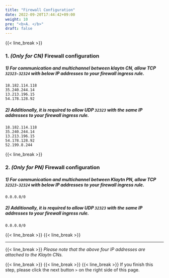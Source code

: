 ```yaml
---
title: "Firewall Configuration"
date: 2022-09-20T17:44:42+09:00
weight: 10
pre: "<b>A. </b>"
draft: false
---
```

{{< line_break >}}

### 1. *(Only for CN)* Firewall configuration

##### 1) For communication and multichannel between klaytn CN, allow TCP ```32323-32324``` with below IP addresses to your firewall ingress rule.
```vim
18.182.114.118  
35.240.244.14 
13.213.196.15 
54.178.128.92
```

##### 2) Additionally, it is required to allow UDP ``` 32323 ``` with the same IP addresses to your firewall ingress rule.
```vim
18.182.114.118  
35.240.244.14 
13.213.196.15 
54.178.128.92
52.199.8.244
``` 
{{< line_break >}}

### 2. *(Only for PN)* Firewall configuration

##### 1) For communication and multichannel between Klaytn PN, allow TCP ```32323-32324``` with below IP addresses to your firewall ingress rule.
```vim
0.0.0.0/0
```

##### 2) Additionally, it is required to allow UDP ``` 32323 ``` with the same IP addresses to your firewall ingress rule.
```vim
0.0.0.0/0
``` 


{{< line_break >}}
{{< line_break >}}

---
{{< line_break >}}
*Please note that the above four IP addresses are attached to the Klaytn CNs.*

{{< line_break >}}
{{< line_break >}}
{{< line_break >}}
If you finish this step, please click the next button ```>``` on the right side of this page.
